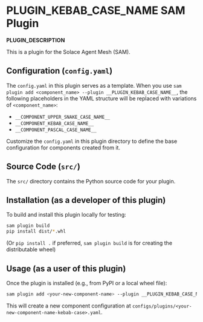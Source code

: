 # __PLUGIN_KEBAB_CASE_NAME__ SAM Plugin

__PLUGIN_DESCRIPTION__

This is a plugin for the Solace Agent Mesh (SAM).

## Configuration (`config.yaml`)

The `config.yaml` in this plugin serves as a template. When you use `sam plugin add <component_name> --plugin __PLUGIN_KEBAB_CASE_NAME__`, the following placeholders in the YAML structure will be replaced with variations of `<component_name>`:
- `__COMPONENT_UPPER_SNAKE_CASE_NAME__`
- `__COMPONENT_KEBAB_CASE_NAME__`
- `__COMPONENT_PASCAL_CASE_NAME__`

Customize the `config.yaml` in this plugin directory to define the base configuration for components created from it.

## Source Code (`src/`)
The `src/` directory contains the Python source code for your plugin.

## Installation (as a developer of this plugin)

To build and install this plugin locally for testing:
```bash
sam plugin build
pip install dist/*.whl 
```
(Or `pip install .` if preferred, `sam plugin build` is for creating the distributable wheel)

## Usage (as a user of this plugin)

Once the plugin is installed (e.g., from PyPI or a local wheel file):
```bash
sam plugin add <your-new-component-name> --plugin __PLUGIN_KEBAB_CASE_NAME__
```
This will create a new component configuration at `configs/plugins/<your-new-component-name-kebab-case>.yaml`.
